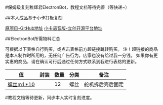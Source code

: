 #保姆级复刻稚辉君ElectronBot，教程文档等待完善（等快递~）

##本人成品基于小卡打板复刻

[原项目-GitHub地址](https://github.com/peng-zhihui/ElectronBot)
[小卡语音版-立创开源平台地址](https://oshwhub.com/taosi/ElectronBotyu-yin-ban)

##ElectronBot所需物料汇总

可根据以下表格自行购买，或点击表格前方超链接跳转购买。
注！超链接的商品是本人制作时所用的，无任何广告行为，店家也没有给过我一分钱。
如果你有更实惠的商品，请在确认可行后通过任何方式联系到我进行表格的更新。

| 值                                                           | 封装                       | 数量 | 分类     |                         备注                          |
| ------------------------------------------------------------ | -------------------------- | ---- | -------- | :---------------------------------------------------: |
| [螺丝m1*10](https://detail.tmall.com/item.htm?_u=h38u98q90a5c&id=15817242523) | | 12 | 螺丝 | 舵机拆后壳后固定 |


#教程文档等待更新，同步本人实时复刻进度。